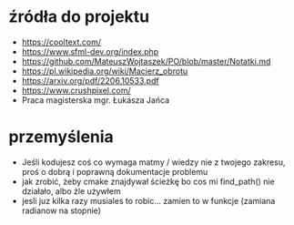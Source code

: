 # źródła do projektu 

- https://cooltext.com/
- https://www.sfml-dev.org/index.php
- https://github.com/MateuszWojtaszek/PO/blob/master/Notatki.md
- https://pl.wikipedia.org/wiki/Macierz_obrotu
- https://arxiv.org/pdf/2206.10533.pdf
- https://www.crushpixel.com/
- Praca magisterska mgr. Łukasza Jańca

# przemyślenia

 - Jeśli kodujesz coś co wymaga matmy / wiedzy nie z twojego zakresu, proś o dobrą i poprawną dokumentacje problemu
 - jak zrobić, żeby cmake znajdywał ścieżkę bo cos mi find_path() nie działało, albo źle używłem
 - jesli juz kilka razy musiales to robic... zamien to w funkcje  (zamiana radianow na stopnie)